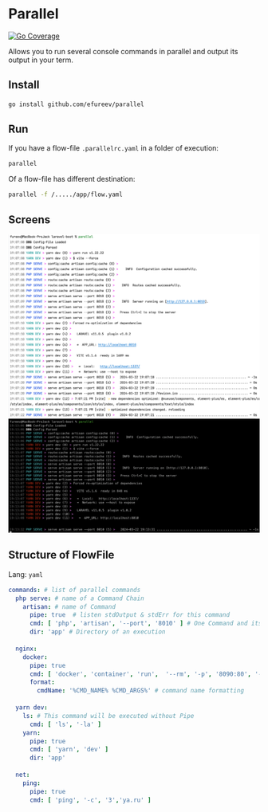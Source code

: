 # Parallel

[![Go Coverage](https://github.com/efureev/parallel/wiki/coverage.svg)](https://raw.githack.com/wiki/efureev/reggol/coverage.html)

Allows you to run several console commands in parallel and output its output in your term.

## Install

```bash
go install github.com/efureev/parallel
```

## Run

If you have a flow-file `.parallelrc.yaml` in a folder of execution:

```bash
parallel
```

Of a flow-file has different destination:

```bash
parallel -f /...../app/flow.yaml
```

## Screens

![screen1.png](.assets%2Fscreen1.png)
![sceen2.png](.assets%2Fsceen2.png)

## Structure of FlowFile

Lang: `yaml`

```yaml
commands: # list of parallel commands
  php serve: # name of a Command Chain
    artisan: # name of Command
      pipe: true  # listen stdOutput & stdErr for this command
      cmd: [ 'php', 'artisan', '--port', '8010' ] # One Command and its args 
      dir: 'app' # Directory of an execution

  nginx:
    docker:
      pipe: true
      cmd: [ 'docker', 'container', 'run',  '--rm', '-p', '8090:80', '--name', 'ngixn', 'nginx' ]
      format:
        cmdName: '%CMD_NAME% %CMD_ARGS%' # command name formatting 

  yarn dev:
    ls: # This command will be executed without Pipe
      cmd: [ 'ls', '-la' ]
    yarn:
      pipe: true
      cmd: [ 'yarn', 'dev' ]
      dir: 'app'

  net:
    ping:
      pipe: true
      cmd: [ 'ping', '-c', '3','ya.ru' ]
```
